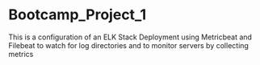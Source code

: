# Bootcamp_Project_1
This is a configuration of an ELK Stack Deployment using Metricbeat and Filebeat to watch for log directories and to monitor servers by collecting metrics 
